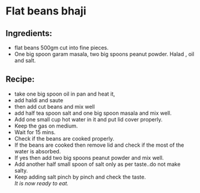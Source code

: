 # Flat beans bhaji
## Ingredients:
- flat beans 500gm cut into fine pieces.
- One big spoon garam masala, two big spoons peanut powder. Halad , oil and salt.

## Recipe:
* take one big spoon oil in pan and heat it,
* add haldi and saute 
* then add cut beans and mix well 
* add half tea spoon salt and one big spoon masala and mix well. 
* Add one small cup hot water in it and put lid cover properly.
* Keep the gas on medium. 
* Wait for 15 mins. 
* Check if the beans are cooked properly. 
* If the beans are cooked then remove lid and check if the most of the water is absorbed. 
* If yes then add two big spoons peanut powder and mix well. 
* Add another half small spoon of salt only as per taste..do not make salty. 
* Keep adding salt pinch by pinch and check the taste.\
_It is now ready to eat._
